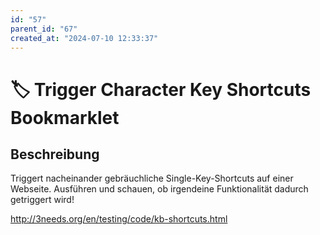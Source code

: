 ```yaml
---
id: "57"
parent_id: "67"
created_at: "2024-07-10 12:33:37"
---
```


# 🏷️ Trigger Character Key Shortcuts Bookmarklet

## Beschreibung

Triggert nacheinander gebräuchliche Single-Key-Shortcuts auf einer Webseite. Ausführen und schauen, ob irgendeine Funktionalität dadurch getriggert wird!

<http://3needs.org/en/testing/code/kb-shortcuts.html>
